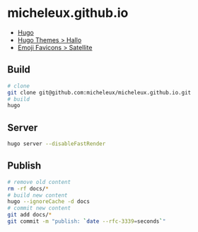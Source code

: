# micheleux.github.io

- [Hugo](https://gohugo.io/)
- [Hugo Themes > Hallo](https://github.com/EmielH/hallo-hugo)
- [Emoji Favicons > Satellite](https://favicon.io/emoji-favicons/eye-in-speech-bubble)

## Build

```bash
# clone
git clone git@github.com:micheleux/micheleux.github.io.git
# build
hugo
```

## Server

```bash
hugo server --disableFastRender
```

## Publish

```bash
# remove old content
rm -rf docs/*
# build new content
hugo --ignoreCache -d docs
# commit new content
git add docs/*
git commit -m "publish: `date --rfc-3339=seconds`"
```

